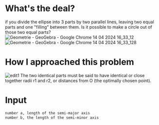 # What's the deal?
if you divide the ellipse into 3 parts by two parallel lines, leaving two equal parts and one "filling" between them. Is it possible to make a circle out of those two equal parts?
![Geometrie - GeoGebra - Google Chrome 14 04 2024 16_33_12](https://github.com/Otasmacour/EllipseToCircle/assets/111227700/490fa3f7-d7c8-4c7c-bab5-bc70f51b2d98)
![Geometrie - GeoGebra - Google Chrome 14 04 2024 16_33_128](https://github.com/Otasmacour/EllipseToCircle/assets/111227700/3aa76e4c-0216-4fcb-a6a6-924f55404448)
# How I approached this problem

![edit1](https://github.com/Otasmacour/EllipseToCircle/assets/111227700/6d724677-694f-41d5-ac65-68cde51d1d7e)
The two identical parts must be said to have identical or close together radii r1 and r2, or distances from O (the optimally chosen point). 

# Input
```txt
number a, length of the semi-major axis
number b, the length of the semi-minor axis
```
